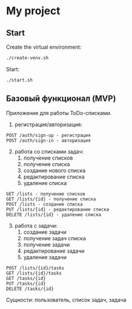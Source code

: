 # My project

## Start

Create the virtual environment:

```bash
./create-venv.sh
```

Start:

```bash
./start.sh
```

## Базовый функционал (MVP)

Приложение для работы ToDo-списками.

1. регистрация/авторизация:

```
POST /auth/sign-up - регистрация
POST /auth/sign-in - авторизация
```

2. работа со списками задач:
    1. получение списков
    2. получение списка
    3. создание нового списка
    4. редактирование списка
    5. удаление списка

```
GET /lists - получение списков
GET /lists/{id} - получение списка
POST /lists - создание списка
PUT /lists/{id} - редактирование списка
DELETE /lists/{id} - удаление списка
```

3. работа с задачи:
    1. создание задачи
    2. получение задач списка
    3. получение задачи
    3. редактирование задачи
    4. удаление задачи

```
POST /lists/{id}/tasks
GET /lists/{id}/tasks
GET /tasks/{id}
PUT /tasks/{id}
DELETE /tasks/{id}
```

Сущности:
пользователь, список задач, задача

